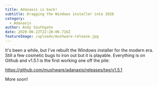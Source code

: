```yaml
---
title: Adanaxis is back!
subtitle: Dragging the Windows installer into 2020
category:
  - Adanaxis
author: Andy Southgate
date: 2020-06-22T22:28:06.716Z
featureImage: /uploads/mushware-release.jpg
---
```

It's been a while, but I've rebuilt the Windows installer for the modern era.  Still a few cosmetic bugs to iron out but it is playable.  Everything is on Github and v1.5.1 is the first working one off the pile:

<https://github.com/mushware/adanaxis/releases/tag/v1.5.1>

More soon!